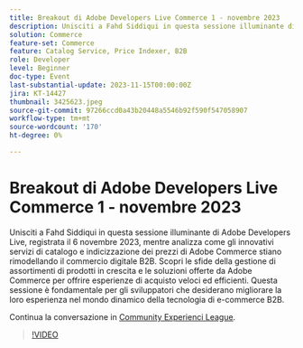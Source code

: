 ```yaml
---
title: Breakout di Adobe Developers Live Commerce 1 - novembre 2023
description: Unisciti a Fahd Siddiqui in questa sessione illuminante di Adobe Developers Live, registrata il 6 novembre 2023, mentre analizza come gli innovativi servizi di catalogo e indicizzazione dei prezzi di Adobe Commerce stiano rimodellando il commercio digitale B2B. Scopri le sfide della gestione di assortimenti di prodotti in crescita e le soluzioni offerte da Adobe Commerce per offrire esperienze di acquisto veloci ed efficienti. Questa sessione è fondamentale per gli sviluppatori che desiderano migliorare la loro esperienza nel mondo dinamico della tecnologia di e-commerce B2B.
solution: Commerce
feature-set: Commerce
feature: Catalog Service, Price Indexer, B2B
role: Developer
level: Beginner
doc-type: Event
last-substantial-update: 2023-11-15T00:00:00Z
jira: KT-14427
thumbnail: 3425623.jpeg
source-git-commit: 97266ccd0a43b20448a5546b92f590f547058907
workflow-type: tm+mt
source-wordcount: '170'
ht-degree: 0%

---
```



# Breakout di Adobe Developers Live Commerce 1 - novembre 2023

Unisciti a Fahd Siddiqui in questa sessione illuminante di Adobe Developers Live, registrata il 6 novembre 2023, mentre analizza come gli innovativi servizi di catalogo e indicizzazione dei prezzi di Adobe Commerce stiano rimodellando il commercio digitale B2B. Scopri le sfide della gestione di assortimenti di prodotti in crescita e le soluzioni offerte da Adobe Commerce per offrire esperienze di acquisto veloci ed efficienti. Questa sessione è fondamentale per gli sviluppatori che desiderano migliorare la loro esperienza nel mondo dinamico della tecnologia di e-commerce B2B.

Continua la conversazione in [Community Experienci League](https://adobe.ly/3rJfZcN).

>[!VIDEO](https://video.tv.adobe.com/v/3425623/?learn=on)